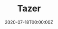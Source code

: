 ---
title: Tazer
summary: Electric Tazer gun for women safety.
tags:
- Demo
date: "2020-07-18T00:00:00Z"

# Optional external URL for project (replaces project detail page).
external_link: https://github.com/VineetTambe/Lattitude_Longitude

image:
  caption: Tazer
  focal_point: Smart
---
